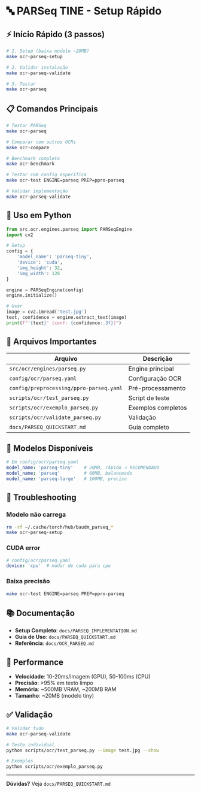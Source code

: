 # 🔤 PARSeq TINE - Setup Rápido

## ⚡ Início Rápido (3 passos)

```bash
# 1. Setup (baixa modelo ~20MB)
make ocr-parseq-setup

# 2. Validar instalação
make ocr-parseq-validate

# 3. Testar
make ocr-parseq
```

## 📋 Comandos Principais

```bash
# Testar PARSeq
make ocr-parseq

# Comparar com outros OCRs
make ocr-compare

# Benchmark completo
make ocr-benchmark

# Testar com config específica
make ocr-test ENGINE=parseq PREP=ppro-parseq

# Validar implementação
make ocr-parseq-validate
```

## 🐍 Uso em Python

```python
from src.ocr.engines.parseq import PARSeqEngine
import cv2

# Setup
config = {
    'model_name': 'parseq-tiny',
    'device': 'cuda',
    'img_height': 32,
    'img_width': 128
}

engine = PARSeqEngine(config)
engine.initialize()

# Usar
image = cv2.imread('test.jpg')
text, confidence = engine.extract_text(image)
print(f"'{text}' (conf: {confidence:.3f})")
```

## 📁 Arquivos Importantes

| Arquivo | Descrição |
|---------|-----------|
| `src/ocr/engines/parseq.py` | Engine principal |
| `config/ocr/parseq.yaml` | Configuração OCR |
| `config/preprocessing/ppro-parseq.yaml` | Pré-processamento |
| `scripts/ocr/test_parseq.py` | Script de teste |
| `scripts/ocr/exemplo_parseq.py` | Exemplos completos |
| `scripts/ocr/validate_parseq.py` | Validação |
| `docs/PARSEQ_QUICKSTART.md` | Guia completo |

## 🎯 Modelos Disponíveis

```yaml
# Em config/ocr/parseq.yaml
model_name: 'parseq-tiny'    # 20MB, rápido ⭐ RECOMENDADO
model_name: 'parseq'         # 60MB, balanceado
model_name: 'parseq-large'   # 100MB, preciso
```

## 🔧 Troubleshooting

### Modelo não carrega
```bash
rm -rf ~/.cache/torch/hub/baudm_parseq_*
make ocr-parseq-setup
```

### CUDA error
```yaml
# config/ocr/parseq.yaml
device: 'cpu'  # mudar de cuda para cpu
```

### Baixa precisão
```bash
make ocr-test ENGINE=parseq PREP=ppro-parseq
```

## 📚 Documentação

- **Setup Completo**: `docs/PARSEQ_IMPLEMENTATION.md`
- **Guia de Uso**: `docs/PARSEQ_QUICKSTART.md`
- **Referência**: `docs/OCR_PARSEQ.md`

## 🚀 Performance

- **Velocidade**: 10-20ms/imagem (GPU), 50-100ms (CPU)
- **Precisão**: >95% em texto limpo
- **Memória**: ~500MB VRAM, ~200MB RAM
- **Tamanho**: ~20MB (modelo tiny)

## ✅ Validação

```bash
# Validar tudo
make ocr-parseq-validate

# Teste individual
python scripts/ocr/test_parseq.py --image test.jpg --show

# Exemplos
python scripts/ocr/exemplo_parseq.py
```

---

**Dúvidas?** Veja `docs/PARSEQ_QUICKSTART.md`
